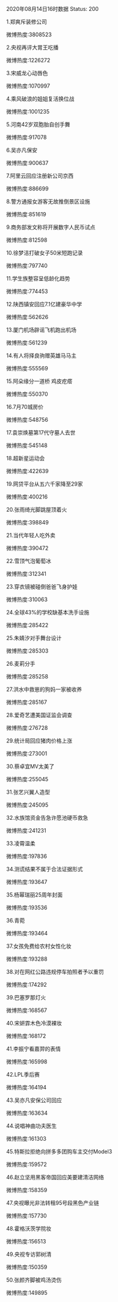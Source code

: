 2020年08月14日16时数据
Status: 200

1.郑爽斥装修公司

微博热度:3808523

2.央视再评大胃王吃播

微博热度:1226272

3.宋威龙心动唇色

微博热度:1070997

4.乘风破浪的姐姐复活换位战

微博热度:1001235

5.河南42岁双胞胎自创手舞

微博热度:917078

6.吴亦凡保安

微博热度:900637

7.阿里云回应注册新公司京西

微博热度:886699

8.警方通报女游客无故推倒景区设施

微博热度:851619

9.商务部发文称将开展数字人民币试点

微博热度:812598

10.徐梦洁打破女子50米短跑记录

微博热度:797740

11.学生族整容呈低龄化趋势

微博热度:774453

12.陕西镇安回应7.1亿建豪华中学

微博热度:562626

13.厦门机场辟谣飞机跑出机场

微博热度:561239

14.有人将择良驹赠英雄马马主

微博热度:555569

15.阿朵缘分一道桥 鸡皮疙瘩

微博热度:550370

16.7月70城房价

微博热度:548756

17.袁崇焕墓第17代守墓人去世

微博热度:545148

18.超新星运动会

微博热度:422639

19.网贷平台从五六千家降至29家

微博热度:400216

20.张雨绮光脚跳屋顶着火

微博热度:398849

21.当代年轻人吃外卖

微博热度:390472

22.雪顶气泡葡萄冰

微博热度:312341

23.穿衣镜被碰倒爸爸飞身护娃

微博热度:310063

24.全球43%的学校缺基本洗手设施

微博热度:285422

25.朱婧汐对手舞台设计

微博热度:285303

26.麦莉分手

微博热度:285258

27.洪水中救崽的狗妈一家被收养

微博热度:285167

28.爱奇艺遭美国证监会调查

微博热度:276728

29.统计局回应猪肉价格上涨

微博热度:273001

30.蔡卓宜MV太美了

微博热度:255045

31.张艺兴翼人造型

微博热度:245095

32.水族馆资金告急许愿池硬币救急

微博热度:241231

33.凌霄温柔

微博热度:197836

34.测谎结果不属于合法证据形式

微博热度:193647

35.杨幂瑞丽25周年封面

微博热度:193536

36.青菀

微博热度:193464

37.女孩免费给农村女性化妆

微博热度:193288

38.对在网红公路违规停车拍照者予以重罚

微博热度:174292

39.巴塞罗那灯火

微博热度:168567

40.宋妍霏木色冷漠裸妆

微博热度:168172

41.李振宁看嘉羿的表情

微博热度:165998

42.LPL季后赛

微博热度:164194

43.吴亦凡安保公司回应

微博热度:163634

44.说唱神曲功夫医生

微博热度:161303

45.特斯拉拒绝向拼多多团购车主交付Model3

微博热度:159572

46.赵立坚用黑客帝国回应美要建清洁网络

微博热度:158359

47.央视曝光非法转租95号段黑色产业链

微博热度:157730

48.霍格沃茨学院妆

微博热度:156513

49.央视专访郭树清

微博热度:150359

50.张颜齐脚被鸡汤烫伤

微博热度:149895

